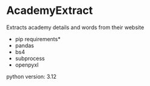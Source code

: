 # AcademyExtract
Extracts academy details and words from their website

* pip requirements*
* pandas
* bs4
* subprocess
* openpyxl

python version: 3.12
